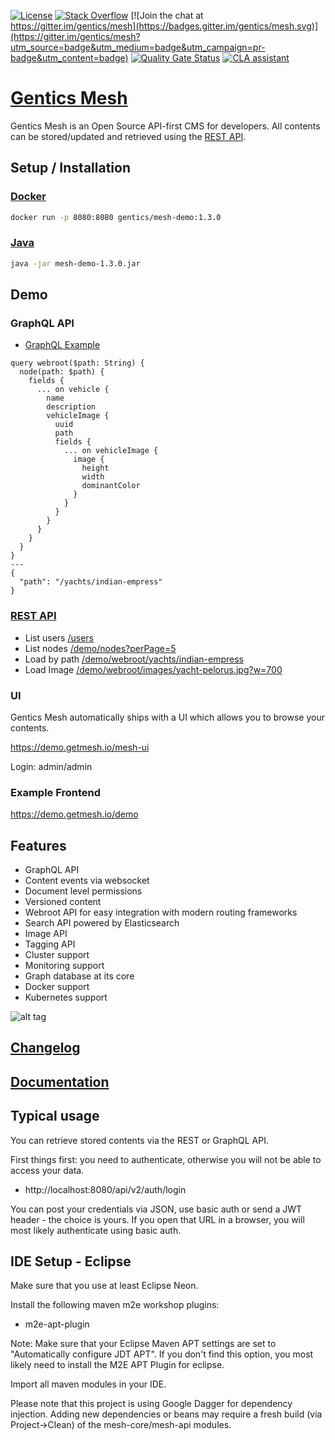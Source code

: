 [![License](http://img.shields.io/:license-apache-brightgreen.svg)](http://www.apache.org/licenses/LICENSE-2.0.html)
[![Stack Overflow](http://img.shields.io/:stack%20overflow-genticsmesh-brightgreen.svg)](http://stackoverflow.com/questions/tagged/gentics-mesh)
[![Join the chat at https://gitter.im/gentics/mesh](https://badges.gitter.im/gentics/mesh.svg)](https://gitter.im/gentics/mesh?utm_source=badge&utm_medium=badge&utm_campaign=pr-badge&utm_content=badge)
[![Quality Gate Status](https://sonarcloud.io/api/project_badges/measure?project=gentics_mesh&metric=alert_status)](https://sonarcloud.io/dashboard?id=gentics_mesh)
<a href="https://cla-assistant.io/gentics/mesh"><img src="https://cla-assistant.io/readme/badge/gentics/mesh" alt="CLA assistant" /></a>


# [Gentics Mesh](https://getmesh.io)

Gentics Mesh is an Open Source API-first CMS for developers. All contents can be stored/updated and retrieved using the [REST API](https://getmesh.io/docs/beta/raml/).

## Setup / Installation

### [Docker](https://getmesh.io/docs/administration-guide/#_run_with_docker)

```bash
docker run -p 8080:8080 gentics/mesh-demo:1.3.0
```

### [Java](https://getmesh.io/docs/administration-guide/#_run_with_jar_file)

```bash
java -jar mesh-demo-1.3.0.jar
```

## Demo

### GraphQL API

* [GraphQL Example](https://demo.getmesh.io/api/v2/demo/graphql/browser/#query=query%20webroot(%24path%3A%20String)%20%7B%0A%20%20node(path%3A%20%24path)%20%7B%0A%20%20%20%20fields%20%7B%0A%20%20%20%20%20%20...%20on%20vehicle%20%7B%0A%20%20%20%20%20%20%20%20name%0A%20%20%20%20%20%20%20%20description%0A%20%20%20%20%20%20%20%20vehicleImage%20%7B%0A%20%20%20%20%20%20%20%20%20%20uuid%0A%20%20%20%20%20%20%20%20%20%20path%0A%20%20%20%20%20%20%20%20%20%20fields%20%7B%0A%20%20%20%20%20%20%20%20%20%20%20%20...%20on%20vehicleImage%20%7B%0A%20%20%20%20%20%20%20%20%20%20%20%20%20%20image%20%7B%0A%20%20%20%20%20%20%20%20%20%20%20%20%20%20%20%20height%0A%20%20%20%20%20%20%20%20%20%20%20%20%20%20%20%20width%0A%20%20%20%20%20%20%20%20%20%20%20%20%20%20%20%20dominantColor%0A%20%20%20%20%20%20%20%20%20%20%20%20%20%20%7D%0A%20%20%20%20%20%20%20%20%20%20%20%20%7D%0A%20%20%20%20%20%20%20%20%20%20%7D%0A%20%20%20%20%20%20%20%20%7D%0A%20%20%20%20%20%20%7D%0A%20%20%20%20%7D%0A%20%20%7D%0A%7D%0A)

```
query webroot($path: String) {
  node(path: $path) {
    fields {
      ... on vehicle {
        name
        description
        vehicleImage {
          uuid
          path
          fields {
            ... on vehicleImage {
              image {
                height
                width
                dominantColor
              }
            }
          }
        }
      }
    }
  }
}
---
{
  "path": "/yachts/indian-empress"
}
```

### [REST API](https://getmesh.io/docs/api/)

* List users [/users](https://demo.getmesh.io/api/v2/users)
* List nodes [/demo/nodes?perPage=5](https://demo.getmesh.io/api/v2/demo/nodes?perPage=5)
* Load by path [/demo/webroot/yachts/indian-empress](https://demo.getmesh.io/api/v2/demo/webroot/yachts/indian-empress)
* Load Image [/demo/webroot/images/yacht-pelorus.jpg?w=700](https://demo.getmesh.io/api/v2/demo/webroot/images/yacht-pelorus.jpg?w=700)

### UI

Gentics Mesh automatically ships with a UI which allows you to browse your contents.

https://demo.getmesh.io/mesh-ui

Login: admin/admin

### Example Frontend

https://demo.getmesh.io/demo

## Features

* GraphQL API
* Content events via websocket
* Document level permissions
* Versioned content
* Webroot API for easy integration with modern routing frameworks
* Search API powered by Elasticsearch
* Image API
* Tagging API
* Cluster support
* Monitoring support
* Graph database at its core
* Docker support
* Kubernetes support

![alt tag](https://getmesh.io/assets/mesh-heroimg.png)

## [Changelog](https://getmesh.io/docs/changelog)

## [Documentation](https://getmesh.io/docs)

## Typical usage

You can retrieve stored contents via the REST or GraphQL API.

First things first: you need to authenticate, otherwise you will not be able to access your data.

* http://localhost:8080/api/v2/auth/login

You can post your credentials via JSON, use basic auth or send a JWT header - the choice is yours. If you open that URL in a browser, you will most likely authenticate using basic auth.


## IDE Setup - Eclipse

Make sure that you use at least Eclipse Neon.

Install the following maven m2e workshop plugins:

  * m2e-apt-plugin

Note: Make sure that your Eclipse Maven APT settings are set to "Automatically configure JDT APT". 
If you don't find this option, you most likely need to install the M2E APT Plugin for eclipse.

Import all maven modules in your IDE.

Please note that this project is using Google Dagger for dependency injection. Adding new dependencies or beans may require a fresh build (via Project->Clean) of the mesh-core/mesh-api modules.

